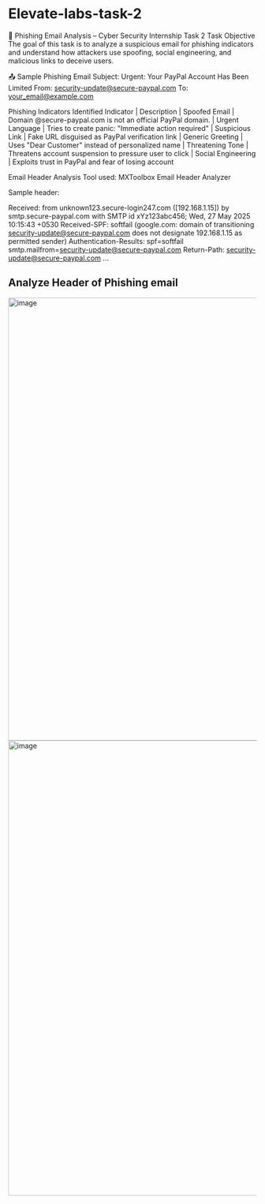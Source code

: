 # Elevate-labs-task-2
📧 Phishing Email Analysis – Cyber Security Internship Task 2
Task Objective
The goal of this task is to analyze a suspicious email for phishing indicators and understand how attackers use spoofing, social engineering, and malicious links to deceive users.

📤 Sample Phishing Email
Subject: Urgent: Your PayPal Account Has Been Limited
From: security-update@secure-paypal.com
To: your_email@example.com

Phishing Indicators Identified
Indicator | Description
| Spoofed Email | Domain @secure-paypal.com is not an official PayPal domain.
| Urgent Language | Tries to create panic: "Immediate action required"
| Suspicious Link | Fake URL disguised as PayPal verification link
| Generic Greeting | Uses "Dear Customer" instead of personalized name
| Threatening Tone | Threatens account suspension to pressure user to click
| Social Engineering | Exploits trust in PayPal and fear of losing account

Email Header Analysis
Tool used: MXToolbox Email Header Analyzer

Sample header:

Received: from unknown123.secure-login247.com ([192.168.1.15])
	by smtp.secure-paypal.com with SMTP id xYz123abc456;
	Wed, 27 May 2025 10:15:43 +0530
Received-SPF: softfail (google.com: domain of transitioning security-update@secure-paypal.com does not designate 192.168.1.15 as permitted sender)
Authentication-Results: spf=softfail smtp.mailfrom=security-update@secure-paypal.com
Return-Path: <security-update@secure-paypal.com>
...

## Analyze Header of Phishing email

<img width="898" alt="image" src="https://github.com/user-attachments/assets/125b9be8-7169-4ede-8cc7-f40eacb65d29" />
<img width="923" alt="image" src="https://github.com/user-attachments/assets/066e74bf-a89e-42e1-80c5-678e1a040a49" />
